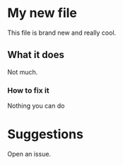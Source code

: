 # My new file

This file is brand new and really cool.

## What it does

Not much.

### How to fix it

Nothing you can do

# Suggestions

Open an issue.
